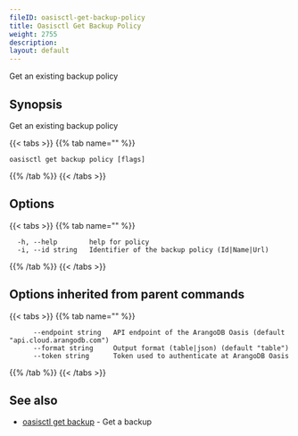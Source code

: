 ```yaml
---
fileID: oasisctl-get-backup-policy
title: Oasisctl Get Backup Policy
weight: 2755
description: 
layout: default
---
```

Get an existing backup policy

## Synopsis

Get an existing backup policy

{{< tabs >}}
{{% tab name="" %}}
```
oasisctl get backup policy [flags]
```
{{% /tab %}}
{{< /tabs >}}

## Options

{{< tabs >}}
{{% tab name="" %}}
```
  -h, --help        help for policy
  -i, --id string   Identifier of the backup policy (Id|Name|Url)
```
{{% /tab %}}
{{< /tabs >}}

## Options inherited from parent commands

{{< tabs >}}
{{% tab name="" %}}
```
      --endpoint string   API endpoint of the ArangoDB Oasis (default "api.cloud.arangodb.com")
      --format string     Output format (table|json) (default "table")
      --token string      Token used to authenticate at ArangoDB Oasis
```
{{% /tab %}}
{{< /tabs >}}

## See also

* [oasisctl get backup](oasisctl-get-backup)	 - Get a backup

